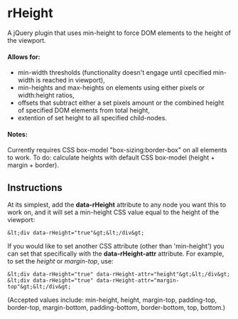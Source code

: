rHeight
======

A jQuery plugin that uses min-height to force DOM elements to the height of the viewport.

#### Allows for:

- min-width thresholds (functionality doesn't engage until cpecified min-width is reached in viewport),
- min-heights and max-heights on elements using either pixels or width:height ratios,
- offsets that subtract either a set pixels amount or the combined height of specified DOM elements from total height,
- extention of set height to all specified child-nodes.

#### Notes:

Currently requires CSS box-model "box-sizing:border-box" on all elements to work. To do: calculate heights with default CSS box-model (height + margin + border).



Instructions
------------

At its simplest, add the **data-rHeight** attribute to any node you want this to work on, and it will set a min-height CSS value equal to the height of the viewport:

    &lt;div data-rHeight="true"&gt;&lt;/div&gt;

If you would like to set another CSS attribute (other than 'min-height') you can set that specifically with the **data-rHeight-attr** attribute. For example, to set the *height* or *margin-top*, use:

    &lt;div data-rHeight="true" data-rHeight-attr="height"&gt;&lt;/div&gt;
    &lt;div data-rHeight="true" data-rHeight-attr="margin-top"&gt;&lt;/div&gt;
    
(Accepted values include: min-height, height, margin-top, padding-top, border-top, margin-bottom, padding-bottom, border-bottom, top, bottom.)

